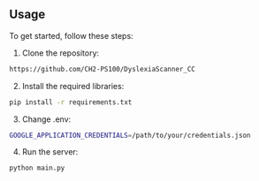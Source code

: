 ## Usage

To get started, follow these steps:

1. Clone the repository:
```sh
https://github.com/CH2-PS100/DyslexiaScanner_CC
```

2. Install the required libraries:
```sh
pip install -r requirements.txt
```

3. Change .env:
```sh
GOOGLE_APPLICATION_CREDENTIALS=/path/to/your/credentials.json
```

4. Run the server:
```sh
python main.py
```

